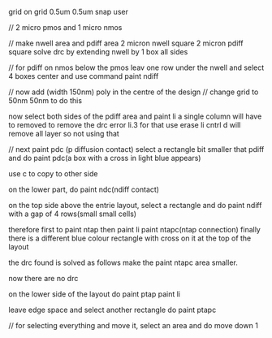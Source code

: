 grid on
grid 0.5um 0.5um
snap user

// 2 micro pmos and 1 micro nmos


// make nwell area and pdiff area 2 micron nwell square
2 micron pdiff square 
solve drc by extending nwell by 1 box all sides

// for pdiff on nmos below the pmos
leav one row under the nwell and select 4 boxes center and use command paint ndiff

// now add (width 150nm) poly in the centre of the design
// change grid to 50nm 50nm to do this


now select both sides of the pdiff area and paint li
a single column will have to removed to remove the drc error li.3
for that use erase li
cntrl d will remove all layer so not using that

// next paint pdc (p diffusion contact)
select a rectangle bit smaller that pdiff and do paint pdc(a box with a cross in light blue appears)

use c to copy to other side

on the lower part, do paint ndc(ndiff contact)

on the top side above the entrie layout, select a rectangle and do paint ndiff with a gap of 4 rows(small small cells)

therefore first to paint ntap
then paint li
paint ntapc(ntap connection)
finally there is a different blue colour rectangle with cross on it at the top of the layout

the drc found is solved as follows
make the paint ntapc area smaller.

now there are no drc


on the lower side of the layout do paint ptap
paint li

leave edge space and select another rectangle
do paint ptapc

// for selecting everything and move it, select an area and do
move down 1